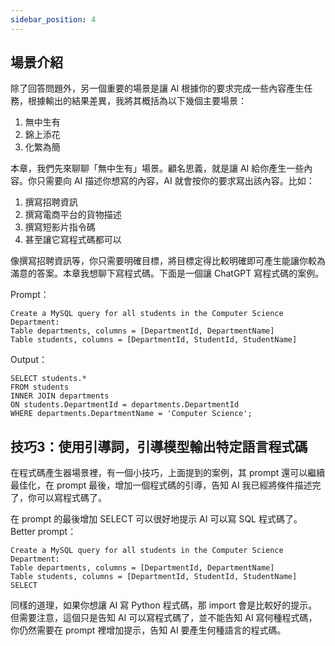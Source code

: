 ```yaml
---
sidebar_position: 4
---
```

<head>
  <script defer="defer" src="https://embed.trydyno.com/embedder.js"></script>
  <link href="https://embed.trydyno.com/embedder.css" rel="stylesheet" />
</head>

## 場景介紹

除了回答問題外，另一個重要的場景是讓 AI 根據你的要求完成一些內容產生任務，根據輸出的結果差異，我將其概括為以下幾個主要場景：

1. 無中生有
2. 錦上添花
3. 化繁為簡

本章，我們先來聊聊「無中生有」場景。顧名思義，就是讓 AI 給你產生一些內容。你只需要向 AI 描述你想寫的內容，AI 就會按你的要求寫出該內容。比如：

1. 撰寫招聘資訊
2. 撰寫電商平台的貨物描述
3. 撰寫短影片指令碼
4. 甚至讓它寫程式碼都可以

像撰寫招聘資訊等，你只需要明確目標，將目標定得比較明確即可產生能讓你較為滿意的答案。本章我想聊下寫程式碼。下面是一個讓 ChatGPT 寫程式碼的案例。

Prompt：

```other
Create a MySQL query for all students in the Computer Science Department:
Table departments, columns = [DepartmentId, DepartmentName]
Table students, columns = [DepartmentId, StudentId, StudentName]
```

Output：

```other
SELECT students.*
FROM students
INNER JOIN departments
ON students.DepartmentId = departments.DepartmentId
WHERE departments.DepartmentName = 'Computer Science';
```

## **技巧3：使用引導詞，引導模型輸出特定語言程式碼**

在程式碼產生器場景裡，有一個小技巧，上面提到的案例，其 prompt 還可以繼續最佳化，在 prompt 最後，增加一個程式碼的引導，告知 AI 我已經將條件描述完了，你可以寫程式碼了。

在 prompt 的最後增加 SELECT 可以很好地提示 AI 可以寫 SQL 程式碼了。Better prompt：

```other
Create a MySQL query for all students in the Computer Science Department:
Table departments, columns = [DepartmentId, DepartmentName]
Table students, columns = [DepartmentId, StudentId, StudentName]
SELECT
```

同樣的道理，如果你想讓 AI 寫 Python 程式碼，那 import 會是比較好的提示。但需要注意，這個只是告知 AI 可以寫程式碼了，並不能告知 AI 寫何種程式碼，你仍然需要在 prompt 裡增加提示，告知 AI 要產生何種語言的程式碼。

